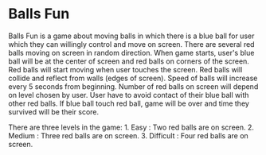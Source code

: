 # Balls Fun

Balls Fun is a game about moving balls in which there is a blue ball for user 
which they can willingly control and move on screen. There are several 
red balls moving on screen in random direction. When game starts, user's blue ball will 
be at the center of screen and red balls on corners of the screen. Red balls will 
start moving when user touches the screen. Red balls will collide and reflect from walls 
(edges of screen). Speed of balls will increase every 5 seconds from beginning. 
Number of red balls on screen will depend on level chosen by user. User have to 
avoid contact of their blue ball with other red balls. If blue ball touch red 
ball, game will be over and time they survived will be their score.

There are three levels in the game: 
	1. Easy		: Two red balls are on screen.
	2. Medium	: Three red balls are on screen.
	3. Difficult : Four red balls are on screen.
